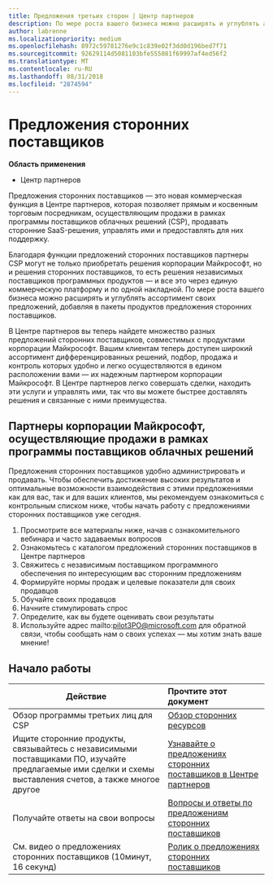 ```yaml
---
title: Предложения третьих сторон | Центр партнеров
description: По мере роста вашего бизнеса можно расширять и углублять ассортимент своих предложений, добавляя в пакеты продуктов предложения третьих лиц.
author: labrenne
ms.localizationpriority: medium
ms.openlocfilehash: 8972c59781276e9c1c839e02f3dd0d196bed7f71
ms.sourcegitcommit: 92629114d5081103bfe555081f69997af4ed56f2
ms.translationtype: MT
ms.contentlocale: ru-RU
ms.lasthandoff: 08/31/2018
ms.locfileid: "2874594"
---
```

# <a name="third-party-offers"></a>Предложения сторонних поставщиков 

**Область применения**

- Центр партнеров

Предложения сторонних поставщиков — это новая коммерческая функция в Центре партнеров, которая позволяет прямым и косвенным торговым посредникам, осуществляющим продажи в рамках программы поставщиков облачных решений (CSP), продавать сторонние SaaS-решения, управлять ими и предоставлять для них поддержку.  

Благодаря функции предложений сторонних поставщиков партнеры CSP могут не только приобретать решения корпорации Майкрософт, но и решения сторонних поставщиков, то есть решения независимых поставщиков программных продуктов —  и все это через единую коммерческую платформу и по одной накладной.  По мере роста вашего бизнеса можно расширять и углублять ассортимент своих предложений, добавляя в пакеты продуктов предложения сторонних поставщиков. 

В Центре партнеров вы теперь найдете множество разных предложений сторонних поставщиков, совместимых с продуктами корпорации Майкрософт. Вашим клиентам теперь доступен широкий ассортимент дифференцированных решений, подбор, продажа и контроль которых удобно и легко осуществляются в едином расположении вами — их надежным партнером корпорации Майкрософт. В Центре партнеров легко совершать сделки, находить эти услуги и управлять ими, так что вы можете быстрее доставлять решения и связанные с ними преимущества.

## <a name="microsoft-partners-that-sell-through-our-cloud-solutions-program"></a>Партнеры корпорации Майкрософт, осуществляющие продажи в рамках программы поставщиков облачных решений

Предложения сторонних поставщиков удобно администрировать и продавать.  Чтобы обеспечить достижение высоких результатов и оптимальные возможности взаимодействия с этими предложениями как для вас, так и для ваших клиентов, мы рекомендуем ознакомиться с контрольным списком ниже, чтобы начать работу с предложениями сторонних поставщиков уже сегодня.

1. Просмотрите все материалы ниже, начав с ознакомительного вебинара и часто задаваемых вопросов
2. Ознакомьтесь с каталогом предложений сторонних поставщиков в Центре партнеров
3. Свяжитесь с независимым поставщиком программного обеспечения по интересующим вас сторонним предложениям
4. Формируйте нормы продаж и целевые показатели для своих продавцов
5. Обучайте своих продавцов
6. Начните стимулировать спрос
7. Определите, как вы будете оценивать свои результаты
8. Используйте адрес mailto:pilot3PO@microsoft.com для обратной связи, чтобы сообщать нам о своих успехах — мы хотим знать ваше мнение!

## <a name="get-started"></a>Начало работы 

|**Действие**   |**Прочтите этот документ**   |
|------------------|:--------------------|
|Обзор программы третьих лиц для CSP  |[Обзор сторонних ресурсов]( http://assetsprod.microsoft.com/mpn/third-party-offers-overview.pptx)|
|Ищите сторонние продукты, связывайтесь с независимыми поставщиками ПО, изучайте предлагаемые ими сделки и схемы выставления счетов, а также многое другое| [Узнавайте о предложениях сторонних поставщиков в Центре партнеров](third-party-help.md) |
|Получайте ответы на свои вопросы| [Вопросы и ответы по предложениям сторонних поставщиков](http://assetsprod.microsoft.com/mpn/third-party-offers-faq.docx) |
|См. видео о предложениях сторонних поставщиков (10минут, 16 секунд)   |[Ролик о предложениях сторонних поставщиков](http://assetsprod.microsoft.com/mpn/third-party-offers-demo.wma)|


